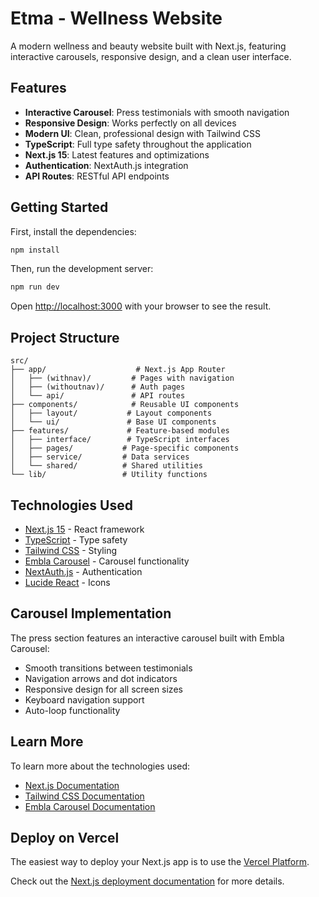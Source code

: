 # Etma - Wellness Website

A modern wellness and beauty website built with Next.js, featuring interactive carousels, responsive design, and a clean user interface.

## Features

- **Interactive Carousel**: Press testimonials with smooth navigation
- **Responsive Design**: Works perfectly on all devices
- **Modern UI**: Clean, professional design with Tailwind CSS
- **TypeScript**: Full type safety throughout the application
- **Next.js 15**: Latest features and optimizations
- **Authentication**: NextAuth.js integration
- **API Routes**: RESTful API endpoints

## Getting Started

First, install the dependencies:

```bash
npm install
```

Then, run the development server:

```bash
npm run dev
```

Open [http://localhost:3000](http://localhost:3000) with your browser to see the result.

## Project Structure

```
src/
├── app/                    # Next.js App Router
│   ├── (withnav)/         # Pages with navigation
│   ├── (withoutnav)/      # Auth pages
│   └── api/               # API routes
├── components/            # Reusable UI components
│   ├── layout/           # Layout components
│   └── ui/               # Base UI components
├── features/             # Feature-based modules
│   ├── interface/        # TypeScript interfaces
│   ├── pages/           # Page-specific components
│   ├── service/         # Data services
│   └── shared/          # Shared utilities
└── lib/                 # Utility functions
```

## Technologies Used

- [Next.js 15](https://nextjs.org/) - React framework
- [TypeScript](https://www.typescriptlang.org/) - Type safety
- [Tailwind CSS](https://tailwindcss.com/) - Styling
- [Embla Carousel](https://www.embla-carousel.com/) - Carousel functionality
- [NextAuth.js](https://next-auth.js.org/) - Authentication
- [Lucide React](https://lucide.dev/) - Icons

## Carousel Implementation

The press section features an interactive carousel built with Embla Carousel:

- Smooth transitions between testimonials
- Navigation arrows and dot indicators
- Responsive design for all screen sizes
- Keyboard navigation support
- Auto-loop functionality

## Learn More

To learn more about the technologies used:

- [Next.js Documentation](https://nextjs.org/docs)
- [Tailwind CSS Documentation](https://tailwindcss.com/docs)
- [Embla Carousel Documentation](https://www.embla-carousel.com/)

## Deploy on Vercel

The easiest way to deploy your Next.js app is to use the [Vercel Platform](https://vercel.com/new?utm_medium=default-template&filter=next.js&utm_source=create-next-app&utm_campaign=create-next-app-readme).

Check out the [Next.js deployment documentation](https://nextjs.org/docs/app/building-your-application/deploying) for more details.
